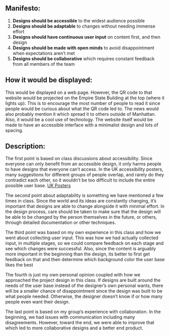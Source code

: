 ## Manifesto:

1. **Designs should be accessible** to the widest audience possible 
2. **Designs should be adaptable** to changes without needing immense effort
3. **Designs should have continuous user input** on content first, and then design
4. **Designs should be made with open minds** to avoid disappointment when expectations aren’t met
5. **Designs should be collaborative** which requires constant feedback from all members of the team


## How it would be displayed:

This would be displayed on a web page. However, the QR code to that website would be projected on the Empire State Building at the top (where it lights up). This is to encourage the most number of people to read it since people would be curious about what the QR code led to. The news would also probably mention it which spread it to others outside of Manhattan. Also, it would be a cool use of technology. The website itself would be made to have an accessible interface with a minimalist design and lots of spacing. 

## Description:

The first point is based on class discussions about accessibility. Since everyone can only benefit from an accessible design, it only harms people to have designs that everyone can’t access. In the UK accessibility posters, many suggestions for different groups of people overlap, and rarely do they contradict each other, so it wouldn’t be too difficult to include the entire possible user base.
[UK Posters](https://github.com/UKHomeOffice/posters/blob/master/accessibility/dos-donts/posters_en-UK/accessibility-posters-set.pdf)

The second point about adaptability is something we have mentioned a few times in class. Since the world and its ideas are constantly changing, it’s important that designs are able to change alongside it with minimal effort. In the design process, care should be taken to make sure that the design will be able to be changed by the person themselves in the future, or others, through detailed documentation or other techniques.

The third point was based on my own experience in this class and how we went about collecting user input. This was how we had actually collected input, in multiple stages, so we could compare feedback on each stage and see which changes were successful. Also, since the content is arguably more important in the beginning than the design, its better to first get feedback on that and then determine which background color the user base likes the best

The fourth is just my own personal opinion coupled with how we approached the project design in this class. If designs are built around the needs of the user base instead of the designer’s own personal wants, there will be a smaller chance of disappointment since the design was built to be what people needed. Otherwise, the designer doesn’t know if or how many people even want their design.

The last point is based on my group’s experience with collaboration. In the beginning, we had issues with communication including many disagreements. However, toward the end, we were able to improve that which led to more collaborative designs and a better end product.


